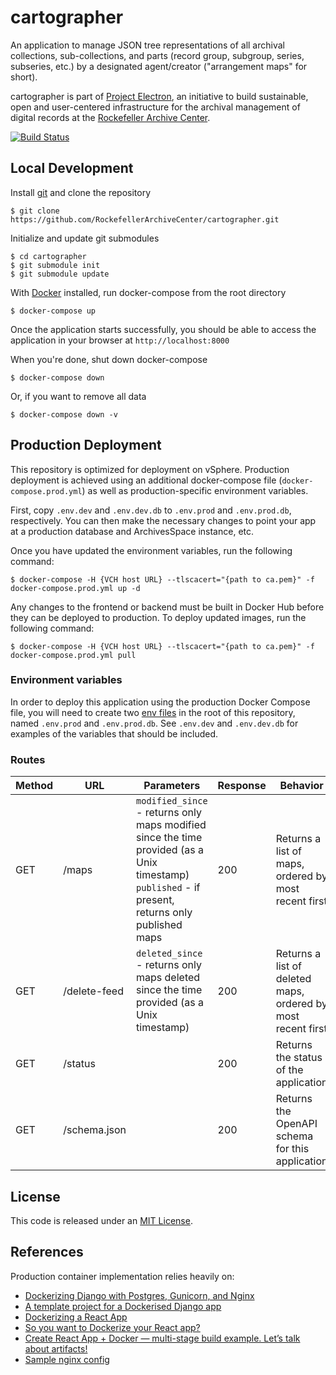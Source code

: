 # cartographer

An application to manage JSON tree representations of all archival collections, sub-collections, and parts (record group, subgroup, series, subseries, etc.) by a designated agent/creator ("arrangement maps" for short).

cartographer is part of [Project Electron](https://github.com/RockefellerArchiveCenter/project_electron), an initiative to build sustainable, open and user-centered infrastructure for the archival management of digital records at the [Rockefeller Archive Center](http://rockarch.org/).

[![Build Status](https://travis-ci.org/RockefellerArchiveCenter/cartographer.svg?branch=master)](https://travis-ci.org/RockefellerArchiveCenter/cartographer)

## Local Development

Install [git](https://git-scm.com/) and clone the repository

    $ git clone https://github.com/RockefellerArchiveCenter/cartographer.git

Initialize and update git submodules

    $ cd cartographer
    $ git submodule init
    $ git submodule update

With [Docker](https://store.docker.com/search?type=edition&offering=community) installed, run docker-compose from the root directory

    $ docker-compose up

Once the application starts successfully, you should be able to access the application in your browser at `http://localhost:8000`

When you're done, shut down docker-compose

    $ docker-compose down

Or, if you want to remove all data

    $ docker-compose down -v


## Production Deployment

This repository is optimized for deployment on vSphere. Production deployment is achieved using an additional docker-compose file (`docker-compose.prod.yml`) as well as production-specific environment variables.

First, copy `.env.dev` and `.env.dev.db` to `.env.prod` and `.env.prod.db`, respectively. You can then make the necessary changes to point your app at a production database and ArchivesSpace instance, etc.

Once you have updated the environment variables, run the following command:

    $ docker-compose -H {VCH host URL} --tlscacert="{path to ca.pem}" -f docker-compose.prod.yml up -d

Any changes to the frontend or backend must be built in Docker Hub before they can be deployed to production. To deploy updated images, run the following command:

    $ docker-compose -H {VCH host URL} --tlscacert="{path to ca.pem}" -f docker-compose.prod.yml pull


### Environment variables

In order to deploy this application using the production Docker Compose file, you will need to create two [env files](https://docs.docker.com/compose/env-file/) in the root of this repository, named `.env.prod` and `.env.prod.db`. See `.env.dev` and `.env.dev.db` for examples of the variables that should be included.



### Routes

| Method | URL | Parameters | Response  | Behavior  |
|--------|-----|---|---|---|
|GET|/maps|`modified_since` - returns only maps modified since the time provided (as a Unix timestamp) <br/>`published` - if present, returns only published maps|200|Returns a list of maps, ordered by most recent first|
|GET|/delete-feed|`deleted_since` - returns only maps deleted since the time provided (as a Unix timestamp)|200|Returns a list of deleted maps, ordered by most recent first|
|GET|/status||200|Returns the status of the application|
|GET|/schema.json||200|Returns the OpenAPI schema for this application|

## License

This code is released under an [MIT License](LICENSE).


## References

Production container implementation relies heavily on:
- [Dockerizing Django with Postgres, Gunicorn, and Nginx](https://testdriven.io/blog/dockerizing-django-with-postgres-gunicorn-and-nginx/)
- [A template project for a Dockerised Django app](https://github.com/hendrikfrentrup/docker-django)
- [Dockerizing a React App](https://mherman.org/blog/dockerizing-a-react-app/)
- [So you want to Dockerize your React app?](https://medium.com/greedygame-engineering/so-you-want-to-dockerize-your-react-app-64fbbb74c217)
- [Create React App + Docker — multi-stage build example. Let’s talk about artifacts!](https://medium.com/@shakyShane/lets-talk-about-docker-artifacts-27454560384f)
- [Sample nginx config](https://github.com/facebook/create-react-app/issues/1087#issuecomment-426916800)
